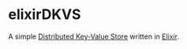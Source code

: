 # elixirDKVS

A simple [Distributed Key-Value Store][1] written in [Elixir][2].

[1]: http://en.wikipedia.org/wiki/Distributed_data_store
[2]: http://elixir-lang.org
